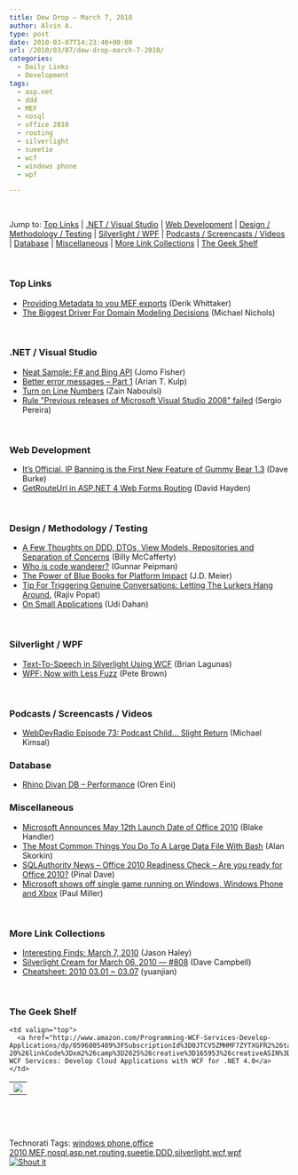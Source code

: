 ```yaml
---
title: Dew Drop – March 7, 2010
author: Alvin A.
type: post
date: 2010-03-07T14:23:40+00:00
url: /2010/03/07/dew-drop-march-7-2010/
categories:
  - Daily Links
  - Development
tags:
  - asp.net
  - ddd
  - MEF
  - nosql
  - office 2010
  - routing
  - silverlight
  - sueetie
  - wcf
  - windows phone
  - wpf

---
```

&#160;

Jump to: [Top Links][1] | [.NET / Visual Studio][2] | [Web Development][3] | [Design / Methodology / Testing][4] | [Silverlight / WPF][5] | [Podcasts / Screencasts / Videos][6] | [Database][7] | [Miscellaneous][8] | [More Link Collections][9] | [The Geek Shelf][10] 

&#160;

### <a name="top"></a>Top Links

  * [Providing Metadata to you MEF exports][11] (Derik Whittaker)
  * [The Biggest Driver For Domain Modeling Decisions][12] (Michael Nichols)

&#160;

### <a name="dotnet"></a>.NET / Visual Studio

  * [Neat Sample: F# and Bing API][13] (Jomo Fisher)
  * [Better error messages – Part 1][14] (Arian T. Kulp)
  * [Turn on Line Numbers][15] (Zain Naboulsi)
  * [Rule "Previous releases of Microsoft Visual Studio 2008" failed][16] (Sergio Pereira)

&#160;

### <a name="web"></a>Web Development

  * [It’s Official. IP Banning is the First New Feature of Gummy Bear 1.3][17] (Dave Burke)
  * [GetRouteUrl in ASP.NET 4 Web Forms Routing][18] (David Hayden)

&#160;

### <a name="design"></a>Design / Methodology / Testing

  * [A Few Thoughts on DDD, DTOs, View Models, Repositories and Separation of Concerns][19] (Billy McCafferty)
  * [Who is code wanderer?][20] (Gunnar Peipman)
  * [The Power of Blue Books for Platform Impact][21] (J.D. Meier)
  * [Tip For Triggering Genuine Conversations: Letting The Lurkers Hang Around.][22] (Rajiv Popat)
  * [On Small Applications][23] (Udi Dahan)

&#160;

### <a name="silverlight"></a>Silverlight / WPF

  * [Text-To-Speech in Silverlight Using WCF][24] (Brian Lagunas)
  * [WPF: Now with Less Fuzz][25] (Pete Brown)

&#160;

### <a name="podcasts"></a>Podcasts / Screencasts / Videos

  * [WebDevRadio Episode 73: Podcast Child&#8230; Slight Return][26] (Michael Kimsal)

<a name="events"></a>

### <a name="db"></a>Database

  * [Rhino Divan DB – Performance][27] (Oren Eini)

<a name="sp"></a>

### <a name="misc"></a>Miscellaneous

  * [Microsoft Announces May 12th Launch Date of Office 2010][28] (Blake Handler)
  * [The Most Common Things You Do To A Large Data File With Bash][29] (Alan Skorkin)
  * [SQLAuthority News – Office 2010 Readiness Check – Are you ready for Office 2010?][30] (Pinal Dave)
  * [Microsoft shows off single game running on Windows, Windows Phone and Xbox][31] (Paul Miller)

&#160;

### <a name="links"></a>More Link Collections

  * [Interesting Finds: March 7, 2010][32] (Jason Haley)
  * [Silverlight Cream for March 06, 2010 &#8212; #808][33] (Dave Campbell)
  * [Cheatsheet: 2010 03.01 ~ 03.07][34] (yuanjian)

&#160;

### <a name="shelf"></a>The Geek Shelf

<table border="0" cellspacing="0" cellpadding="0">
  <tr>
    <td>
      <img data-recalc-dims="1" decoding="async" src="https://i0.wp.com/ecx.images-amazon.com/images/I/41Tj34W3K6L._SL160_.jpg?w=660" />
    </td>
    
    <td valign="top">
      <a href="http://www.amazon.com/Programming-WCF-Services-Develop-Applications/dp/0596805489%3FSubscriptionId%3D0JTCV5ZMHMF7ZYTXGFR2%26tag%3Dalvinashcraft-20%26linkCode%3Dxm2%26camp%3D2025%26creative%3D165953%26creativeASIN%3D0596805489">Programming WCF Services: Develop Cloud Applications with WCF for .NET 4.0</a>
    </td>
  </tr>
</table>

&#160;

<div style="padding-bottom: 0px; margin: 0px; padding-left: 0px; padding-right: 0px; display: inline; float: none; padding-top: 0px" id="scid:C16BAC14-9A3D-4c50-9394-FBFEF7A93539:39dd93b8-d582-4622-ab4f-edbb478e7feb" class="wlWriterSmartContent">
  <!--dotnetkickit-->
</div>

&#160;

<div style="padding-bottom: 0px; margin: 0px; padding-left: 0px; padding-right: 0px; display: inline; float: none; padding-top: 0px" id="scid:0767317B-992E-4b12-91E0-4F059A8CECA8:1cdd96a4-756e-4975-b4cc-040c7bb8169f" class="wlWriterSmartContent">
  Technorati Tags: <a href="http://technorati.com/tags/windows+phone" rel="tag">windows phone</a>,<a href="http://technorati.com/tags/office+2010" rel="tag">office 2010</a>,<a href="http://technorati.com/tags/MEF" rel="tag">MEF</a>,<a href="http://technorati.com/tags/nosql" rel="tag">nosql</a>,<a href="http://technorati.com/tags/asp.net" rel="tag">asp.net</a>,<a href="http://technorati.com/tags/routing" rel="tag">routing</a>,<a href="http://technorati.com/tags/sueetie" rel="tag">sueetie</a>,<a href="http://technorati.com/tags/DDD" rel="tag">DDD</a>,<a href="http://technorati.com/tags/silverlight" rel="tag">silverlight</a>,<a href="http://technorati.com/tags/wcf" rel="tag">wcf</a>,<a href="http://technorati.com/tags/wpf" rel="tag">wpf</a>
</div>

<div class="wlWriterHeaderFooter" style="margin:0px; padding:0px 0px 0px 0px;">
  <div class="shoutIt">
    <a rev="vote-for" href="http://dotnetshoutout.com/Submit?url=http%3a%2f%2fwww.alvinashcraft.com%2f2010%2f03%2f07%2fdew-drop-march-7-2010%2f&title=Dew+Drop+-+March+7%2c+2010"><img decoding="async" alt="Shout it" src="http://dotnetshoutout.com/image.axd?url=https://morningdew-bpc6g3a0fgaxdxcu.eastus2-01.azurewebsites.net/2010/03/07/dew-drop-march-7-2010/" style="border:0px" /></a>
  </div>
</div>

 [1]: https://morningdew-bpc6g3a0fgaxdxcu.eastus2-01.azurewebsites.net/#top
 [2]: https://morningdew-bpc6g3a0fgaxdxcu.eastus2-01.azurewebsites.net/#dotnet
 [3]: https://morningdew-bpc6g3a0fgaxdxcu.eastus2-01.azurewebsites.net/#web
 [4]: https://morningdew-bpc6g3a0fgaxdxcu.eastus2-01.azurewebsites.net/#design
 [5]: https://morningdew-bpc6g3a0fgaxdxcu.eastus2-01.azurewebsites.net/#silverlight
 [6]: https://morningdew-bpc6g3a0fgaxdxcu.eastus2-01.azurewebsites.net/#podcasts
 [7]: https://morningdew-bpc6g3a0fgaxdxcu.eastus2-01.azurewebsites.net/#db
 [8]: https://morningdew-bpc6g3a0fgaxdxcu.eastus2-01.azurewebsites.net/#misc
 [9]: https://morningdew-bpc6g3a0fgaxdxcu.eastus2-01.azurewebsites.net/#links
 [10]: https://morningdew-bpc6g3a0fgaxdxcu.eastus2-01.azurewebsites.net/#shelf
 [11]: http://feedproxy.google.com/~r/Devlicious/~3/Qsgx_hJHftY/providing-metadata-to-you-mef-exports.aspx
 [12]: http://feedproxy.google.com/~r/Devlicious/~3/guBJtmxGaQ4/the-biggest-driver-for-domain-modeling-decisions.aspx
 [13]: http://blogs.msdn.com/jomo_fisher/archive/2010/03/06/neat-sample-f-and-bing-api.aspx
 [14]: http://aeshen.com/wordpress/2010/03/better-error-messages-part-1/
 [15]: http://feedproxy.google.com/~r/zainnab/~3/y2cqctOb8vw/turn-on-line-numbers-vstipedit0025.aspx
 [16]: http://feedproxy.google.com/~r/Devlicious/~3/U2fHsOZim80/rule-quot-previous-releases-of-microsoft-visual-studio-2008-quot-failed.aspx
 [17]: http://feedproxy.google.com/~r/DaveBurke/~3/njqLYfI1Yfo/post.aspx
 [18]: http://codebetter.com/blogs/david.hayden/archive/2010/03/06/getrouteurl-in-asp-net-4-web-forms-routing.aspx
 [19]: http://feedproxy.google.com/~r/Devlicious/~3/b2zdkd_lX40/a-few-thoughts-on-ddd-dtos-view-models-cqs-repositories-and-separation-of-concerns.aspx
 [20]: http://feedproxy.google.com/~r/gunnarpeipman/~3/vOrp0z7uGzQ/who-is-code-wanderer.aspx
 [21]: http://blogs.msdn.com/jmeier/archive/2010/03/07/the-power-of-blue-books-for-platform-impact.aspx
 [22]: http://www.thousandtyone.com/blog/TipForTriggeringGenuineConversationsLettingTheLurkersHangAround.aspx
 [23]: http://feedproxy.google.com/~r/UdiDahan-TheSoftwareSimplist/~3/T0LwFfAXX-M/
 [24]: http://elegantcode.com/2010/03/07/text-to-speech-in-silverlight-using-wcf/
 [25]: http://feeds.dzone.com/~r/zones/dotnet/~3/b1SGCkjLF6o/wpf-now-less-fuzz
 [26]: http://feedproxy.google.com/~r/WebdevradioPodcastHome/~3/XY4--qXcRYQ/index.php
 [27]: http://feedproxy.google.com/~r/AyendeRahien/~3/xhQPtpmieNg/rhino-divan-db-ndash-performance.aspx
 [28]: http://bhandler.spaces.live.com/Blog/cns!70F64BC910C9F7F3!7966.entry
 [29]: http://www.skorks.com/2010/03/the-most-common-things-you-do-to-a-large-data-file-with-bash/
 [30]: http://blog.sqlauthority.com/2010/03/07/sqlauthority-news-office-2010-readiness-check-are-you-ready-for-office-2010/
 [31]: http://www.engadget.com/2010/03/06/microsoft-shows-off-single-game-running-on-windows-windows-phon/
 [32]: http://jasonhaley.com/blog/post.aspx?id=3193fe3e-9bf1-4e7d-a7b4-bab3ef08f927
 [33]: http://geekswithblogs.net/WynApseTechnicalMusings/archive/2010/03/06/138369.aspx
 [34]: http://weblogs.asp.net/yuanjian/archive/2010/03/06/cheatsheet-2010-03-01-03-07.aspx